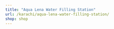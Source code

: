 ```yaml
---
title: "Aqua Lena Water Filling Station"
url: /karachi/aqua-lena-water-filling-station/
shop: shop
---
```


